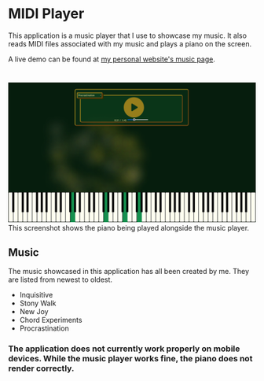 # MIDI Player
This application is a music player that I use to showcase my music. It also reads MIDI files associated with my music and plays a piano on the screen.

A live demo can be found at [my personal website's music page](https://alexmelfi.com/music/).

#

![alt text](app_screenshot.png "Midi Player")
This screenshot shows the piano being played alongside the music player.

## Music
The music showcased in this application has all been created by me. They are listed from newest to oldest.

- Inquisitive
- Stony Walk
- New Joy
- Chord Experiments
- Procrastination

### The application does not currently work properly on mobile devices. While the music player works fine, the piano does not render correctly.